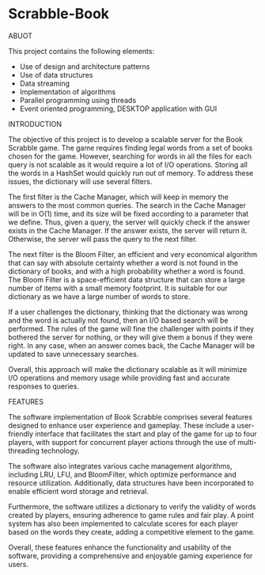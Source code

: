 # Scrabble-Book

ABUOT

This project contains the following elements:
- Use of design and architecture patterns
- Use of data structures
- Data streaming
- Implementation of algorithms
- Parallel programming using threads
- Event oriented programming, DESKTOP application with GUI

INTRODUCTION

The objective of this project is to develop a scalable server for the Book Scrabble game. The game requires finding legal words from a set of books chosen for the game. However, searching for words in all the files for each query is not scalable as it would require a lot of I/O operations. Storing all the words in a HashSet would quickly run out of memory. To address these issues, the dictionary will use several filters.

The first filter is the Cache Manager, which will keep in memory the answers to the most common queries. The search in the Cache Manager will be in O(1) time, and its size will be fixed according to a parameter that we define. Thus, given a query, the server will quickly check if the answer exists in the Cache Manager. If the answer exists, the server will return it. Otherwise, the server will pass the query to the next filter.

The next filter is the Bloom Filter, an efficient and very economical algorithm that can say with absolute certainty whether a word is not found in the dictionary of books, and with a high probability whether a word is found. The Bloom Filter is a space-efficient data structure that can store a large number of items with a small memory footprint. It is suitable for our dictionary as we have a large number of words to store.

If a user challenges the dictionary, thinking that the dictionary was wrong and the word is actually not found, then an I/O based search will be performed. The rules of the game will fine the challenger with points if they bothered the server for nothing, or they will give them a bonus if they were right. In any case, when an answer comes back, the Cache Manager will be updated to save unnecessary searches.

Overall, this approach will make the dictionary scalable as it will minimize I/O operations and memory usage while providing fast and accurate responses to queries.


FEATURES

The software implementation of Book Scrabble comprises several features designed to enhance user experience and gameplay. 
These include a user-friendly interface that facilitates the start and play of the game for up to four players, with support for concurrent player actions through the use of multi-threading technology.

The software also integrates various cache management algorithms, including LRU, LFU, and BloomFilter, which optimize performance and resource utilization. Additionally, data structures have been incorporated to enable efficient word storage and retrieval.

Furthermore, the software utilizes a dictionary to verify the validity of words created by players, ensuring adherence to game rules and fair play.
A point system has also been implemented to calculate scores for each player based on the words they create, adding a competitive element to the game.

Overall, these features enhance the functionality and usability of the software, providing a comprehensive and enjoyable gaming experience for users.




